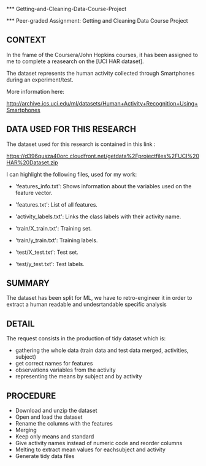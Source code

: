 *** Getting-and-Cleaning-Data-Course-Project

*** Peer-graded Assignment: Getting and Cleaning Data Course Project

## CONTEXT

In the frame of the Coursera/John Hopkins courses, it has been assigned to me to complete a reasearch on the [UCI HAR dataset].

The dataset represents the human activity collected through Smartphones during an experiment/test.

More information here:

http://archive.ics.uci.edu/ml/datasets/Human+Activity+Recognition+Using+Smartphones


## DATA USED FOR THIS RESEARCH

The dataset used for this research is contained in this link :

https://d396qusza40orc.cloudfront.net/getdata%2Fprojectfiles%2FUCI%20HAR%20Dataset.zip

I can highlight the following files, used for my work:

- 'features_info.txt': Shows information about the variables used on the feature vector.

- 'features.txt': List of all features.

- 'activity_labels.txt': Links the class labels with their activity name.

- 'train/X_train.txt': Training set.

- 'train/y_train.txt': Training labels.

- 'test/X_test.txt': Test set.

- 'test/y_test.txt': Test labels.

## SUMMARY

The dataset has been split for ML, we have to retro-engineer it in order to extract a human readable and undesrtandable specific analysis

## DETAIL

The request consists in the production of tidy dataset which is:
  - gathering the whole data (train data and test data merged, activities, subject)
  - get correct names for features
  - observations variables from the activity
  - representing the means by subject and by activity

## PROCEDURE

  - Download and unzip the dataset
  - Open and load the dataset
  - Rename the columns with the features
  - Merging
  - Keep only means and standard
  - Give activity names instead of numeric code and reorder columns
  - Melting to extract mean values for eachsubject and activity
  - Generate tidy data files




